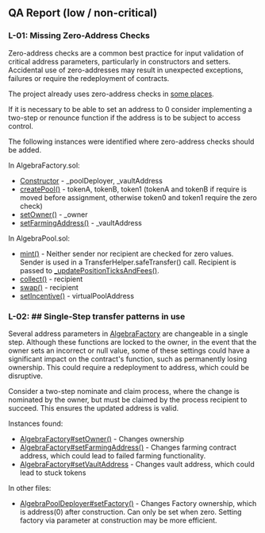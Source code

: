 ## QA Report (low / non-critical)

### L-01: Missing Zero-Address Checks

Zero-address checks are a common best practice for input validation of critical address parameters, particularly in constructors and setters. Accidental use of zero-addresses may result in unexpected exceptions, failures or require the redeployment of contracts.

The project already uses zero-address checks in [some places](https://github.com/code-423n4/2022-09-quickswap/blob/main/src/core/contracts/AlgebraPoolDeployer.sol#L35-L41).

If it is necessary to be able to set an address to 0 consider implementing a two-step or renounce function if the address is to be subject to access control.

The following instances were identified where zero-address checks should be added.

In AlgebraFactory.sol:

* [Constructor](https://github.com/code-423n4/2022-09-quickswap/blob/main/src/core/contracts/AlgebraFactory.sol#L50-L56) - \_poolDeployer, \_vaultAddress
* [createPool()](https://github.com/code-423n4/2022-09-quickswap/blob/main/src/core/contracts/AlgebraFactory.sol#L58-L74) - tokenA, tokenB, token1 (tokenA and tokenB if require is moved before assignment, otherwise token0 and token1 require the zero check)
* [setOwner()](https://github.com/code-423n4/2022-09-quickswap/blob/main/src/core/contracts/AlgebraFactory.sol#L76-L81) - \_owner
* [setFarmingAddress()](https://github.com/code-423n4/2022-09-quickswap/blob/main/src/core/contracts/AlgebraFactory.sol#L83-L88) - \_vaultAddress

In AlgebraPool.sol:

* [mint()](https://github.com/code-423n4/2022-09-quickswap/blob/main/src/core/contracts/AlgebraPool.sol#L415-L485) - Neither sender nor recipient are checked for zero values. Sender is used in a TransferHelper.safeTransfer() call. Recipient is passed to [\_updatePositionTicksAndFees()](https://github.com/code-423n4/2022-09-quickswap/blob/main/src/core/contracts/AlgebraPool.sol#L274-L364).
* [collect()](https://github.com/code-423n4/2022-09-quickswap/blob/main/src/core/contracts/AlgebraPool.sol#L487-L510) - recipient
* [swap()](https://github.com/code-423n4/2022-09-quickswap/blob/main/src/core/contracts/AlgebraPool.sol#L588-L623) - recipient
* [setIncentive()](https://github.com/code-423n4/2022-09-quickswap/blob/main/src/core/contracts/AlgebraPool.sol#L958-L964) - virtualPoolAddress

### L-02: ## Single-Step transfer patterns in use

Several address parameters in [AlgebraFactory](https://github.com/code-423n4/2022-09-quickswap/blob/main/src/core/contracts/AlgebraFactory.sol#L76-L81) are changeable in a single step. Although these functions are locked to the owner, in the event that the owner sets an incorrect or null value, some of these settings could have a significant impact on the contract's function, such as permanently losing ownership. This could require a redeployment to address, which could be disruptive.

Consider a two-step nominate and claim process, where the change is nominated by the owner, but must be claimed by the process recipient to succeed. This ensures the updated address is valid.

Instances found:

* [AlgebraFactory#setOwner()](https://github.com/code-423n4/2022-09-quickswap/blob/main/src/core/contracts/AlgebraFactory.sol#L76-L81) - Changes ownership
* [AlgebraFactory#setFarmingAddress()](https://github.com/code-423n4/2022-09-quickswap/blob/main/src/core/contracts/AlgebraFactory.sol#L83-L88) - Changes farming contract address, which could lead to failed farming functionality.
* [AlgebraFactory#setVaultAddress](https://github.com/code-423n4/2022-09-quickswap/blob/main/src/core/contracts/AlgebraFactory.sol#L90-L95) - Changes vault address, which could lead to stuck tokens

In other files:

* [AlgebraPoolDeployer#setFactory()](https://github.com/code-423n4/2022-09-quickswap/blob/main/src/core/contracts/AlgebraPoolDeployer.sol#L35-L41) - Changes Factory ownership, which is address(0) after construction. Can only be set when zero. Setting factory via parameter at construction may be more efficient.